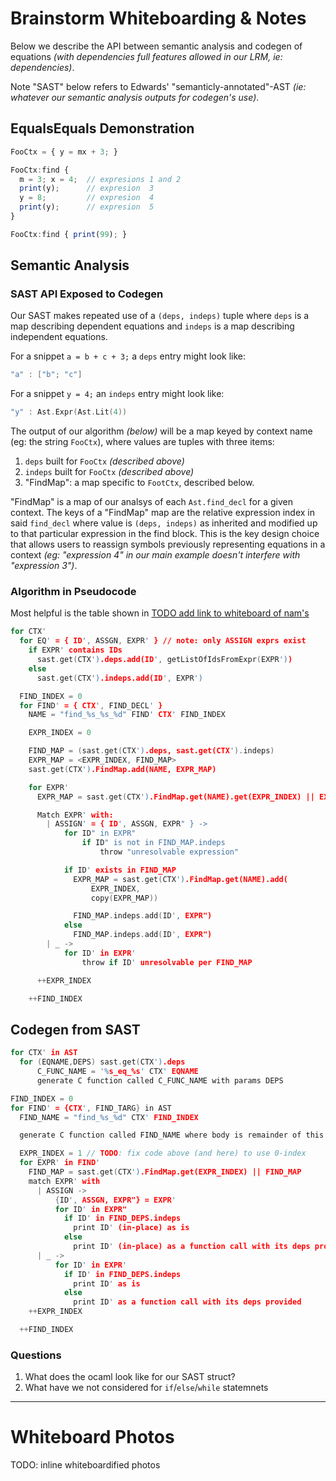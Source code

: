 # Brainstorm Whiteboarding & Notes

Below we describe the API between semantic analysis and codegen of equations
_(with dependencies full features allowed in our LRM, ie: dependencies)_.

Note "SAST" below refers to Edwards' "semanticly-annotated"-AST _(ie: whatever
our semantic analysis outputs for codegen's use)_.

## EqualsEquals Demonstration

```js
FooCtx = { y = mx + 3; }

FooCtx:find {
  m = 3; x = 4;  // expresions 1 and 2
  print(y);      // expresion  3
  y = 8;         // expresion  4
  print(y);      // expresion  5
}

FooCtx:find { print(99); }
```

## Semantic Analysis

### SAST API Exposed to Codegen
Our SAST makes repeated use of a `(deps, indeps)` tuple where `deps` is a map
describing dependent equations and `indeps` is a map describing independent
equations.

For a snippet `a = b + c + 3;` a `deps` entry might look like:
```c
"a" : ["b"; "c"]
```

For a snippet `y = 4;` an `indeps` entry might look like:
```c
"y" : Ast.Expr(Ast.Lit(4))
```

The output of our algorithm _(below)_ will be a map keyed by context name (eg:
the string `FooCtx`), where values are tuples with three items:
  1. `deps` built for `FooCtx` _(described above)_
  2. `indeps` built for `FooCtx` _(described above)_
  3. "FindMap": a map specific to `FootCtx`, described below.

"FindMap" is a map of our analsys of each `Ast.find_decl` for a given context.
The keys of a "FindMap" map are the relative expression index in said
`find_decl` where value is `(deps, indeps)` as inherited and modified up to that
particular expression in the find block. This is the key design choice that
allows users to reassign symbols previously representing equations in a context
_(eg: "expression 4" in our main example doesn't interfere with "expression
3")_.

### Algorithm in Pseudocode

Most helpful is the table shown in [TODO add link to whiteboard of nam's]()

```c
for CTX'
  for EQ' = { ID', ASSGN, EXPR' } // note: only ASSIGN exprs exist
    if EXPR' contains IDs
      sast.get(CTX').deps.add(ID', getListOfIdsFromExpr(EXPR'))
    else
      sast.get(CTX').indeps.add(ID', EXPR')

  FIND_INDEX = 0
  for FIND' = { CTX', FIND_DECL' }
    NAME = "find_%s_%s_%d" FIND' CTX' FIND_INDEX

    EXPR_INDEX = 0

    FIND_MAP = (sast.get(CTX').deps, sast.get(CTX').indeps)
    EXPR_MAP = <EXPR_INDEX, FIND_MAP>
    sast.get(CTX').FindMap.add(NAME, EXPR_MAP)

    for EXPR'
      EXPR_MAP = sast.get(CTX').FindMap.get(NAME).get(EXPR_INDEX) || EXPR_MAP

      Match EXPR' with:
        | ASSIGN' = { ID', ASSGN, EXPR" } ->
            for ID" in EXPR"
                if ID" is not in FIND_MAP.indeps
                    throw "unresolvable expression"

            if ID' exists in FIND_MAP
              EXPR_MAP = sast.get(CTX').FindMap.get(NAME).add(
                  EXPR_INDEX,
                  copy(EXPR_MAP))

              FIND_MAP.indeps.add(ID', EXPR")
            else
              FIND_MAP.indeps.add(ID', EXPR")
        | _ ->
            for ID' in EXPR'
                throw if ID' unresolvable per FIND_MAP

      ++EXPR_INDEX

    ++FIND_INDEX

```

## Codegen from SAST

```c
for CTX' in AST
  for (EQNAME,DEPS) sast.get(CTX').deps
      C_FUNC_NAME = '%s_eq_%s' CTX' EQNAME
      generate C function called C_FUNC_NAME with params DEPS

FIND_INDEX = 0
for FIND' = {CTX', FIND_TARG} in AST
  FIND_NAME = "find_%s_%d" CTX' FIND_INDEX

  generate C function called FIND_NAME where body is remainder of this for loop:

  EXPR_INDEX = 1 // TODO: fix code above (and here) to use 0-index
  for EXPR' in FIND'
    FIND_MAP = sast.get(CTX').FindMap.get(EXPR_INDEX) || FIND_MAP
    match EXPR' with
      | ASSIGN ->
          {ID', ASSGN, EXPR"} = EXPR'
          for ID' in EXPR"
            if ID' in FIND_DEPS.indeps
              print ID' (in-place) as is
            else
              print ID' (in-place) as a function call with its deps provided
      | _ ->
          for ID' in EXPR'
            if ID' in FIND_DEPS.indeps
              print ID' as is
            else
              print ID' as a function call with its deps provided
    ++EXPR_INDEX

  ++FIND_INDEX
```

### Questions

1. What does the ocaml look like for our SAST struct?
2. What have we not considered for `if`/`else`/`while` statemnets

---

# Whiteboard Photos

TODO: inline whiteboardified photos

